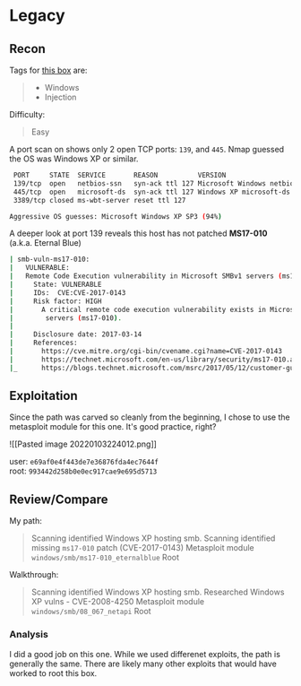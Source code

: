 # Legacy

## Recon

Tags for [this box](https://app.hackthebox.com/machines/2) are:
> - Windows
> - Injection

Difficulty:
> Easy  

A port scan on shows only 2 open TCP ports: `139`, and `445`. Nmap guessed the OS was Windows XP or similar.

```bash
 PORT     STATE  SERVICE       REASON          VERSION  
 139/tcp  open   netbios-ssn   syn-ack ttl 127 Microsoft Windows netbios-ssn  
 445/tcp  open   microsoft-ds  syn-ack ttl 127 Windows XP microsoft-ds  
 3389/tcp closed ms-wbt-server reset ttl 127

Aggressive OS guesses: Microsoft Windows XP SP3 (94%)
```

A deeper look at port 139 reveals this host has not patched **MS17-010** (a.k.a. Eternal Blue)

```bash
| smb-vuln-ms17-010:
|   VULNERABLE:
|   Remote Code Execution vulnerability in Microsoft SMBv1 servers (ms17-010)
|     State: VULNERABLE
|     IDs:  CVE:CVE-2017-0143
|     Risk factor: HIGH
|       A critical remote code execution vulnerability exists in Microsoft SMBv1
|        servers (ms17-010).
|
|     Disclosure date: 2017-03-14
|     References:
|       https://cve.mitre.org/cgi-bin/cvename.cgi?name=CVE-2017-0143
|       https://technet.microsoft.com/en-us/library/security/ms17-010.aspx
|_      https://blogs.technet.microsoft.com/msrc/2017/05/12/customer-guidance-for-wannacrypt-attacks/
```


## Exploitation
Since the path was carved so cleanly from the beginning, I chose to use the metasploit module for this one. It's good practice, right?

![[Pasted image 20220103224012.png]]

user: `e69af0e4f443de7e36876fda4ec7644f`  
root: `993442d258b0e0ec917cae9e695d5713`



## Review/Compare

My path:
> Scanning identified Windows XP hosting smb.
> Scanning identified missing `ms17-010` patch (CVE-2017-0143)
> Metasploit module `windows/smb/ms17-010_eternalblue`
> Root

Walkthrough:
> Scanning identified Windows XP hosting smb.
> Researched Windows XP vulns - CVE-2008-4250
> Metasploit module `windows/smb/08_067_netapi`
> Root

### Analysis
I did a good job on this one. While we used differenet exploits, the path is generally the same. There are likely many other exploits that would have worked to root this box.